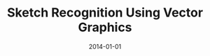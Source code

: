 ---
title: "Sketch Recognition Using Vector Graphics"
collection: publications
permalink: /publication/7
date: 2014-01-01
venue: 'Unpublished manuscript'
paperurl: '/files/sketches.pdf'
link: 'https://ammarkhat.github.io/files/sketches.pdf'
citation: 'Hattab, Ammar, and James Hays. "Sketch Recognition Using Vector Graphics." Unpublished manuscript (2014).'
---